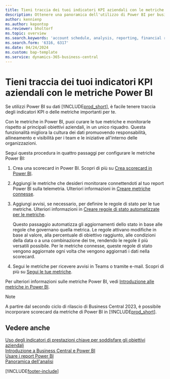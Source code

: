 ```yaml
---
title: Tieni traccia dei tuoi indicatori KPI aziendali con le metriche Power BI
description: Ottenere una panoramica dell'utilizzo di Power BI per business intelligence e KPI dai dati di Business Central.
author: kennienp
ms.author: kepontop
ms.reviewer: bholtorf
ms.topic: overview
ms.search.keywords: 'account schedule, analysis, reporting, financial report, business intelligence, KPI'
ms.search.form: '6316, 6317'
ms.date: 04/24/2024
ms.custom: bap-template
ms.service: dynamics-365-business-central
---
```


# <a name="track-your-business-kpis-with-power-bi-metrics"></a>Tieni traccia dei tuoi indicatori KPI aziendali con le metriche Power BI

Se utilizzi Power BI su dati [!INCLUDE[prod_short](includes/prod_short.md)], è facile tenere traccia degli indicatori KPI o delle metriche importanti per te.

Con le metriche in Power BI, puoi curare le tue metriche e monitorarle rispetto ai principali obiettivi aziendali, in un unico riquadro. Questa funzionalità migliora la cultura dei dati promuovendo responsabilità, allineamento e visibilità per i team e le iniziative all'interno delle organizzazioni.

Segui questa procedura in quattro passaggi per configurare le metriche Power BI:

1. Crea una scorecard in Power BI. Scopri di più su [Crea scorecard in Power BI](/power-bi/create-reports/service-goals-create).  
2. Aggiungi le metriche che desideri monitorare connettendoti al tuo report Power BI sulla telemetria. Ulteriori informazioni in [Creare metriche connesse](/power-bi/create-reports/service-goals-create-connected).  
3. Aggiungi avvisi, se necessario, per definire le regole di stato per le tue metriche. Ulteriori informazioni in [Creare regole di stato automatizzate per le metriche](/power-bi/create-reports/service-metrics-status-rules).  

    Questo passaggio automatizza gli aggiornamenti dello stato in base alle regole che governano quella metrica. Le regole attivano modifiche in base al valore, alla percentuale di obiettivo raggiunto, alle condizioni della data o a una combinazione dei tre, rendendo le regole il più versatili possibile. Per le metriche connesse, queste regole di stato vengono aggiornate ogni volta che vengono aggiornati i dati nella scorecard.
4. Segui le metriche per ricevere avvisi in Teams o tramite e-mail. Scopri di più su [Segui le tue metriche](/power-bi/create-reports/service-metrics-follow).  

Per ulteriori informazioni sulle metriche Power BI, vedi [Introduzione alle metriche in Power BI](/power-bi/create-reports/service-goals-introduction).

> [!NOTE]
> A partire dal secondo ciclo di rilascio di Business Central 2023, è possibile incorporare scorecard da metriche di Power BI in [!INCLUDE[prod_short](includes/prod_short.md)].

## <a name="see-also"></a>Vedere anche

[Uso degli indicatori di prestazioni chiave per soddisfare gli obiettivi aziendali](analytics-about-kpis.md)  
[Introduzione a Business Central e Power BI](admin-powerbi.md)  
[Usare i report Power BI](across-working-with-powerbi.md)  
[Panoramica dell'analisi](reports-bi-reporting.md)  

[!INCLUDE[footer-include](includes/footer-banner.md)]
